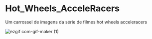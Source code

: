 # Hot_Wheels_AcceleRacers
Um carrossel de imagens da série de filmes hot wheels acceleracers

![ezgif com-gif-maker (1)](https://user-images.githubusercontent.com/127153172/229317022-65308280-f7b7-49d5-aac6-a9b4f057971b.gif)
